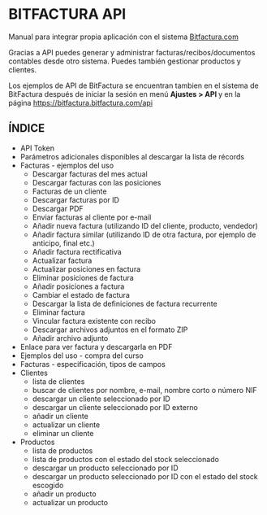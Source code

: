 # BITFACTURA API
Manual para integrar propia aplicación con el sistema <a href="https://bitfactura.com">Bitfactura.com</a>

Gracias a API puedes generar y administrar facturas/recibos/documentos contables desde otro sistema. Puedes también gestionar productos y clientes.

Los ejemplos de API de BitFactura se encuentran tambien en el sistema de BitFactura después de iniciar la sesión en menú <strong> Ajustes > API </strong> y en la página https://bitfactura.bitfactura.com/api 

## ÍNDICE
* API Token
* Parámetros adicionales disponibles al descargar la lista de récords
* Facturas - ejemplos del uso
  * Descargar facturas del mes actual
  * Descargar facturas con las posiciones
  * Facturas de un cliente
  * Descargar facturas por ID
  * Descargar PDF
  * Enviar facturas al cliente por e-mail
  * Añadir nueva factura (utilizando ID del cliente, producto, vendedor)
  * Añadir factura similar (utilizando ID de otra factura, por ejemplo de anticipo, final etc.)
  * Añadir factura rectificativa
  * Actualizar factura
  * Actualizar posiciones en factura 
  * Eliminar posiciones de factura
  * Añadir posiciones a factura
  * Cambiar el estado de factura
  * Descargar la lista de definiciones de factura recurrente
  * Eliminar factura
  * Vincular factura existente con recibo
  * Descargar archivos adjuntos en el formato ZIP
  * Añadir archivo adjunto
* Enlace para ver factura y descargarla en PDF
* Ejemplos del uso - compra del curso
* Facturas - especificación, tipos de campos
* Clientes
  * lista de clientes
  * buscar de clientes por nombre, e-mail, nombre corto o número NIF
  * descargar un cliente seleccionado por ID
  * descargar un cliente seleccionado por ID externo
  * añadir un cliente
  * actualizar un cliente
  * eliminar un cliente
* Productos
  * lista de productos
  * lista de productos con el estado del stock seleccionado
  * descargar un producto seleccionado por ID
  * descargar un producto seleccionado por ID con el estado del stock escogido
  * añadir un producto
  * actualizar un producto
